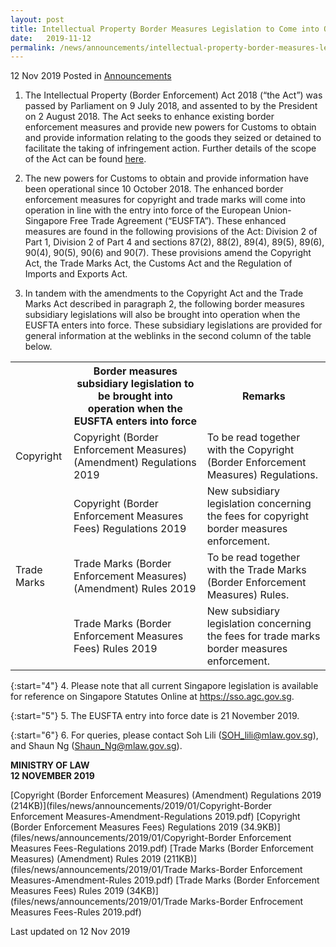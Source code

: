 ```yaml
---
layout: post
title: Intellectual Property Border Measures Legislation to Come into Operation Upon the Entry into Force of the EU-Singapore Free Trade Agreement on 21 November 2019
date:   2019-11-12
permalink: /news/announcements/intellectual-property-border-measures-legislation-comes-into-operation-on-21-nov-2019
---
```


12 Nov 2019 Posted in [Announcements](/news/announcements)


1. The Intellectual Property (Border Enforcement) Act 2018 (“the Act”) was passed by Parliament on 9 July 2018, and assented to by the President on 2 August 2018. The Act seeks to enhance existing border enforcement measures and provide new powers for Customs to obtain and provide information relating to the goods they seized or detained to facilitate the taking of infringement action. Further details of the scope of the Act can be found [here](https://app.mlaw.gov.sg/news/press-releases/factsheet-on-intellectual-property--border-enforcement--bill "here").

2. The new powers for Customs to obtain and provide information have been operational since 10 October 2018. The enhanced border enforcement measures for copyright and trade marks will come into operation in line with the entry into force of the European Union-Singapore Free Trade Agreement (“EUSFTA”). These enhanced measures are found in the following provisions of the Act: Division 2 of Part 1, Division 2 of Part 4 and sections 87(2), 88(2), 89(4), 89(5), 89(6), 90(4), 90(5), 90(6) and 90(7). These provisions amend the Copyright Act, the Trade Marks Act, the Customs Act and the Regulation of Imports and Exports Act.

3. In tandem with the amendments to the Copyright Act and the Trade Marks Act described in paragraph 2, the following border measures subsidiary legislations will also be brought into operation when the EUSFTA enters into force. These subsidiary legislations are provided for general information at the weblinks in the second column of the table below.


<table class="table-v">
<tr>
<th></th>
<th>Border measures subsidiary legislation to be brought into operation when the EUSFTA enters into force</th>
<th>Remarks</th>
</tr>
<tr>
<td>Copyright</td>
<td>Copyright (Border Enforcement Measures) (Amendment) Regulations 2019</td>
<td>To be read together with the Copyright (Border Enforcement Measures) Regulations.</td>
</tr>
<tr>
<td></td>
<td>Copyright (Border Enforcement Measures Fees) Regulations 2019</td>
<td>New subsidiary legislation concerning the fees for copyright border measures enforcement.</td>
<tr>
<td>Trade Marks</td>
<td>Trade Marks (Border Enforcement Measures) (Amendment) Rules 2019</td>
<td>To be read together with the Trade Marks (Border Enforcement Measures) Rules.</td>
</tr>
<tr>
<td></td>
<td>Trade Marks (Border Enforcement Measures Fees) Rules 2019</td>
<td>New subsidiary legislation concerning the fees for trade marks border measures enforcement.
</td>
</tr>
</table>

{:start="4"} 
4. Please note that all current Singapore legislation is available for reference on Singapore Statutes Online at https://sso.agc.gov.sg.

{:start="5"} 
5. The EUSFTA entry into force date is 21 November 2019.

{:start="6"} 
6. For queries, please contact Soh Lili (SOH_lili@mlaw.gov.sg), and Shaun Ng (Shaun_Ng@mlaw.gov.sg).

**MINISTRY OF LAW**  
**12 NOVEMBER 2019**

[Copyright (Border Enforcement Measures) (Amendment) Regulations 2019 (214KB)](files/news/announcements/2019/01/Copyright-Border Enforcement Measures-Amendment-Regulations 2019.pdf)
[Copyright (Border Enforcement Measures Fees) Regulations 2019 (34.9KB)](files/news/announcements/2019/01/Copyright-Border Enforcement Measures Fees-Regulations 2019.pdf)
[Trade Marks (Border Enforcement Measures) (Amendment) Rules 2019 (211KB)](files/news/announcements/2019/01/Trade Marks-Border Enforcement Measures-Amendment-Rules 2019.pdf)
[Trade Marks (Border Enforcement Measures Fees) Rules 2019 (34KB)](files/news/announcements/2019/01/Trade Marks-Border Enfrocement Measures Fees-Rules 2019.pdf)

<p class="right-side-updated">Last updated on 12 Nov 2019</p>
